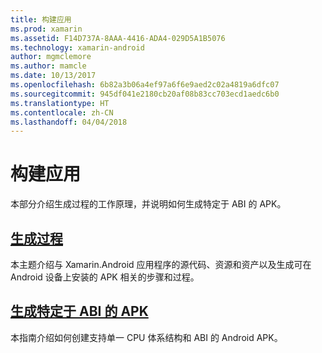 ```yaml
---
title: 构建应用
ms.prod: xamarin
ms.assetid: F14D737A-8AAA-4416-ADA4-029D5A1B5076
ms.technology: xamarin-android
author: mgmclemore
ms.author: mamcle
ms.date: 10/13/2017
ms.openlocfilehash: 6b82a3b06a4ef97a6f6e9aed2c02a4819a6dfc07
ms.sourcegitcommit: 945df041e2180cb20af08b83cc703ecd1aedc6b0
ms.translationtype: HT
ms.contentlocale: zh-CN
ms.lasthandoff: 04/04/2018
---
```

# <a name="building-apps"></a>构建应用

本部分介绍生成过程的工作原理，并说明如何生成特定于 ABI 的 APK。



##  <a name="build-processandroiddeploy-testbuilding-appsbuild-processmd"></a>[生成过程](~/android/deploy-test/building-apps/build-process.md)

本主题介绍与 Xamarin.Android 应用程序的源代码、资源和资产以及生成可在 Android 设备上安装的 APK 相关的步骤和过程。


##  <a name="building-abi-specific-apksandroiddeploy-testbuilding-appsabi-specific-apksmd"></a>[生成特定于 ABI 的 APK](~/android/deploy-test/building-apps/abi-specific-apks.md)

本指南介绍如何创建支持单一 CPU 体系结构和 ABI 的 Android APK。
